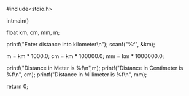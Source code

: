 #include<stdio.h>

intmain()

   float km, cm, mm, m;
   
   printf("Enter distance into kilometer\n");
   scanf("%f", &km);
   
   m = km * 1000.0;
  cm = km * 100000.0;
  mm = km * 1000000.0;
  
  printf("Distance in Meter is %f\n",m);
  printf("Distance in Centimeter is %f\n", cm);
  printf("Distance in Millimeter is %f\n", mm);
  
  return 0;
